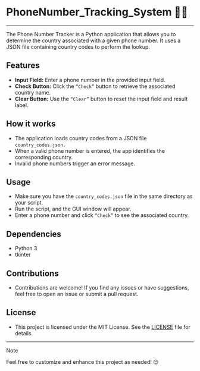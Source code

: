 # PhoneNumber_Tracking_System 📱🌐
---

The Phone Number Tracker is a Python application that allows you to determine the country associated with a given phone number. 
It uses a JSON file containing country codes to perform the lookup.

## Features 
- **Input Field:** Enter a phone number in the provided input field.
- **Check Button:** Click the `“Check”` button to retrieve the associated country name.
- **Clear Button:** Use the `“Clear”` button to reset the input field and result label.

## How it works
- The application loads country codes from a JSON file `country_codes.json.`
- When a valid phone number is entered, the app identifies the corresponding country.
- Invalid phone numbers trigger an error message.

## Usage
- Make sure you have the `country_codes.json` file in the same directory as your script.
- Run the script, and the GUI window will appear.
- Enter a phone number and click `“Check”` to see the associated country.

## Dependencies
- Python 3
- tkinter

## Contributions
- Contributions are welcome! If you find any issues or have suggestions, feel free to open an issue or submit a pull request.

## License
- This project is licensed under the MIT License. See the [LICENSE](LICENSE) file for details.

---

> [!NOTE]
> Feel free to customize and enhance this project as needed! 😊
